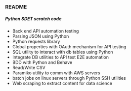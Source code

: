 ### README

##### Python SDET scratch code

* Back end API automation testing
* Parsing JSON using Python
* Python requests library
* Global properties with OAuth mechanism for API testing
* SQL utility to interact with db tables using Python
* Integrate DB utilities to API test E2E automation
* BDD with Python and Behave
* Read/Write CSV
* Paramiko utility to comm with AWS servers
* batch jobs on linux servers through Python SSH utilities
* Web scraping to extract content for data science 




